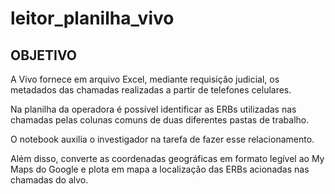 # leitor_planilha_vivo
## OBJETIVO

A Vivo fornece em arquivo Excel, mediante requisição judicial, os metadados das chamadas realizadas a partir de telefones celulares.

Na planilha da operadora é possível identificar as ERBs utilizadas nas chamadas pelas colunas comuns de duas diferentes pastas de trabalho.

O notebook auxilia o investigador na tarefa de fazer esse relacionamento. 

Além disso, converte as coordenadas geográficas em formato legível ao My Maps do Google e plota em mapa a localização das ERBs acionadas nas chamadas do alvo.
